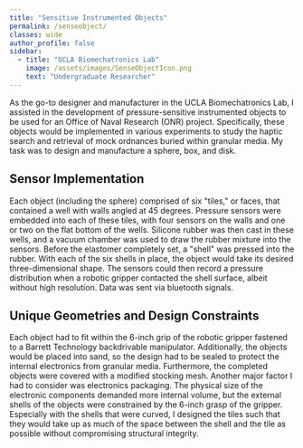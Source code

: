 ```yaml
---
title: "Sensitive Instrumented Objects"
permalink: /senseobject/
classes: wide
author_profile: false
sidebar:
  - title: "UCLA Biomechatronics Lab"
    image: /assets/images/SenseObjectIcon.png
    text: "Undergraduate Researcher"
---
```


As the go-to designer and manufacturer in the UCLA Biomechatronics Lab, I assisted in the development of pressure-sensitive instrumented objects to be used for an Office of Naval Research (ONR) project. Specifically, these objects would be implemented in various experiments to study the haptic search and retrieval of mock ordnances buried within granular media. My task was to design and manufacture a sphere, box, and disk.

## Sensor Implementation

Each object (including the sphere) comprised of six "tiles," or faces, that contained a well with walls angled at 45 degrees. Pressure sensors were embedded into each of these tiles, with four sensors on the walls and one or two on the flat bottom of the wells. Silicone rubber was then cast in these wells, and a vacuum chamber was used to draw the rubber mixture into the sensors. Before the elastomer completely set, a "shell" was pressed into the rubber. With each of the six shells in place, the object would take its desired three-dimensional shape. The sensors could then record a pressure distribution when a robotic gripper contacted the shell surface, albeit without high resolution. Data was sent via bluetooth signals.

## Unique Geometries and Design Constraints

Each object had to fit within the 6-inch grip of the robotic gripper fastened to a Barrett Technology backdrivable manipulator. Additionally, the objects would be placed into sand, so the design had to be sealed to protect the internal electronics from granular media. Furthermore, the completed objects were covered with a modified stocking mesh. Another major factor I had to consider was electronics packaging. The physical size of the electronic components demanded more internal volume, but the external shells of the objects were constrained by the 6-inch grasp of the gripper. Especially with the shells that were curved, I designed the tiles such that they would take up as much of the space between the shell and the tile as possible without compromising structural integrity.